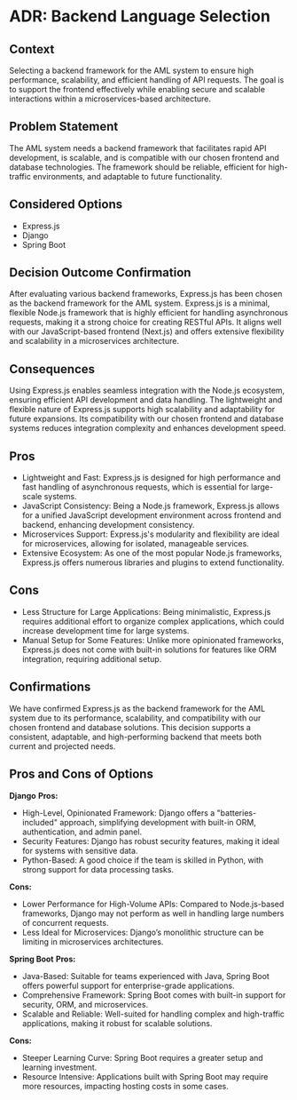 # ADR: Backend Language Selection

## Context
Selecting a backend framework for the AML system to ensure high performance, scalability, and efficient handling of API requests. The goal is to support the frontend effectively while enabling secure and scalable interactions within a microservices-based architecture.

## Problem Statement
The AML system needs a backend framework that facilitates rapid API development, is scalable, and is compatible with our chosen frontend and database technologies. The framework should be reliable, efficient for high-traffic environments, and adaptable to future functionality.

## Considered Options
- Express.js
- Django
- Spring Boot
  
## Decision Outcome Confirmation
After evaluating various backend frameworks, Express.js has been chosen as the backend framework for the AML system. Express.js is a minimal, flexible Node.js framework that is highly efficient for handling asynchronous requests, making it a strong choice for creating RESTful APIs. It aligns well with our JavaScript-based frontend (Next.js) and offers extensive flexibility and scalability in a microservices architecture.

## Consequences
Using Express.js enables seamless integration with the Node.js ecosystem, ensuring efficient API development and data handling. The lightweight and flexible nature of Express.js supports high scalability and adaptability for future expansions. Its compatibility with our chosen frontend and database systems reduces integration complexity and enhances development speed.

## Pros
- Lightweight and Fast: Express.js is designed for high performance and fast handling of asynchronous requests, which is essential for large-scale systems.
- JavaScript Consistency: Being a Node.js framework, Express.js allows for a unified JavaScript development environment across frontend and backend, enhancing development consistency.
- Microservices Support: Express.js's modularity and flexibility are ideal for microservices, allowing for isolated, manageable services.
- Extensive Ecosystem: As one of the most popular Node.js frameworks, Express.js offers numerous libraries and plugins to extend functionality.
  
## Cons
- Less Structure for Large Applications: Being minimalistic, Express.js requires additional effort to organize complex applications, which could increase development time for large systems.
- Manual Setup for Some Features: Unlike more opinionated frameworks, Express.js does not come with built-in solutions for features like ORM integration, requiring additional setup.
  
## Confirmations
We have confirmed Express.js as the backend framework for the AML system due to its performance, scalability, and compatibility with our chosen frontend and database solutions. This decision supports a consistent, adaptable, and high-performing backend that meets both current and projected needs.

## Pros and Cons of Options
**Django**
**Pros:**

- High-Level, Opinionated Framework: Django offers a "batteries-included" approach, simplifying development with built-in ORM, authentication, and admin panel.
- Security Features: Django has robust security features, making it ideal for systems with sensitive data.
- Python-Based: A good choice if the team is skilled in Python, with strong support for data processing tasks.
  
**Cons:**

- Lower Performance for High-Volume APIs: Compared to Node.js-based frameworks, Django may not perform as well in handling large numbers of concurrent requests.
- Less Ideal for Microservices: Django’s monolithic structure can be limiting in microservices architectures.
  
**Spring Boot**
**Pros:**

- Java-Based: Suitable for teams experienced with Java, Spring Boot offers powerful support for enterprise-grade applications.
- Comprehensive Framework: Spring Boot comes with built-in support for security, ORM, and microservices.
- Scalable and Reliable: Well-suited for handling complex and high-traffic applications, making it robust for scalable solutions.
  
**Cons:**

- Steeper Learning Curve: Spring Boot requires a greater setup and learning investment.
- Resource Intensive: Applications built with Spring Boot may require more resources, impacting hosting costs in some cases.



